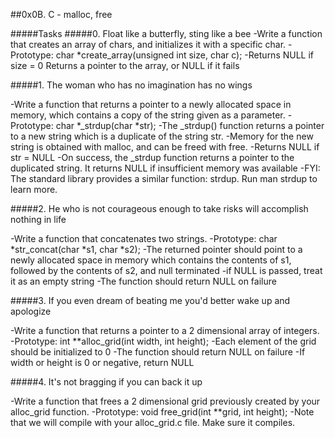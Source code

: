 ##0x0B. C - malloc, free 

#####Tasks 
#####0. Float like a butterfly, sting like a bee 
-Write a function that creates an array of chars, and initializes it with a specific char.
-Prototype: char *create_array(unsigned int size, char c);
-Returns NULL if size = 0 Returns a pointer to the array, or NULL if it fails

#####1. The woman who has no imagination has no wings

-Write a function that returns a pointer to a newly allocated space in memory, which contains a copy of the string given as a parameter.
-Prototype: char *_strdup(char *str);
-The _strdup() function returns a pointer to a new string which is a duplicate of the string str.
-Memory for the new string is obtained with malloc, and can be freed with free.
-Returns NULL if str = NULL
-On success, the _strdup function returns a pointer to the duplicated string. It returns NULL if
insufficient memory was available
-FYI: The standard library provides a similar function: strdup. Run man strdup to learn more.

#####2. He who is not courageous enough to take risks will accomplish nothing in life

-Write a function that concatenates two strings.
-Prototype: char *str_concat(char *s1, char *s2);
-The returned pointer should point to a newly allocated space in memory which contains the contents of s1,
followed by the contents of s2, and null terminated
-if NULL is passed, treat it as an empty string
-The function should return NULL on failure

#####3. If you even dream of beating me you'd better wake up and apologize

-Write a function that returns a pointer to a 2 dimensional array of integers.
-Prototype: int **alloc_grid(int width, int height);
-Each element of the grid should be initialized to 0
-The function should return NULL on failure
-If width or height is 0 or negative, return NULL

#####4. It's not bragging if you can back it up

-Write a function that frees a 2 dimensional grid previously created by your alloc_grid function.
-Prototype: void free_grid(int **grid, int height);
-Note that we will compile with your alloc_grid.c file. Make sure it compiles.

